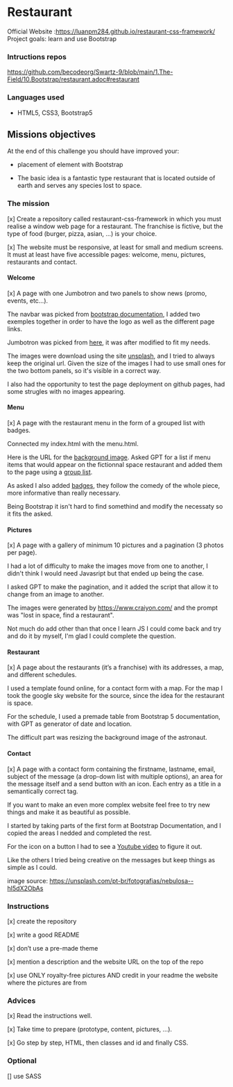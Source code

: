 # Restaurant
Official Website :https://luanpm284.github.io/restaurant-css-framework/ \
Project goals: learn and use Bootstrap
### Intructions repos
https://github.com/becodeorg/Swartz-9/blob/main/1.The-Field/10.Bootstrap/restaurant.adoc#restaurant
### Languages used
- HTML5, CSS3, Bootstrap5
## Missions objectives
At the end of this challenge you should have improved your:

- placement of element with Bootstrap

- The basic idea is a fantastic type restaurant that is located outside of earth and serves any species lost to space.

### The mission
[x] Create a repository called restaurant-css-framework in which you must realise a window web page for a restaurant. The franchise is fictive, but the type of food (burger, pizza, asian, …​) is your choice.

[x] The website must be responsive, at least for small and medium screens. It must at least have five accessible pages: welcome, menu, pictures, restaurants and contact.

#### Welcome
[x] A page with one Jumbotron and two panels to show news (promo, events, etc…​).


The navbar was picked from [bootstrap documentation](https://getbootstrap.com/docs/5.0/components/navbar/), I added two exemples together in order to have the logo as well as the different page links.

Jumbotron was picked from [here](https://getbootstrap.com/docs/5.3/examples/jumbotron/), it was after modified to fit my needs.

The images were download using the site [unsplash](https://unsplash.com/), and I tried to always keep the original url.
Given the size of the images I had to use small ones for the two bottom panels, so it's visible in a correct way.

I also had the opportunity to test the page deployment on github pages, had some strugles with no images appearing.

#### Menu
[x] A page with the restaurant menu in the form of a grouped list with badges.

Connected my index.html with the menu.html.

Here is the URL for the [background image](https://unsplash.com/pt-br/fotografias/ilustracao-da-galaxia-roxa-e-preta-uXchDIKs4qI).
Asked GPT for a list if menu items that would appear on the fictionnal space restaurant and added them to the page using a [group list](https://getbootstrap.com/docs/5.0/components/list-group/).

As asked I also added [badges](https://getbootstrap.com/docs/5.0/components/badge/), they follow the comedy of the whole piece, more informative than really necessary.

Being Bootstrap it isn't hard to find somethind and modify the necessaty so it fits the asked.

#### Pictures
[x]  A page with a gallery of minimum 10 pictures and a pagination (3 photos per page).

I had a lot of difficulty to make the images move from one to another, I didn't think I would need Javasript but that ended up being the case.

I asked GPT to make the pagination, and it added the script that allow it to change from an image to another.

The images were generated by https://www.craiyon.com/ and the prompt was "lost in space, find a restaurant".

Not much do add other than that once I learn JS I could come back and try and do it by myself, I'm glad I could complete the question.

#### Restaurant
[x] A page about the restaurants (it’s a franchise) with its addresses, a map, and different schedules.

I used a template found online, for a contact form with a map. For the map I took the google sky website for the source, since the idea for the restaurant is space.

For the schedule, I used a premade table from Bootstrap 5 documentation, with GPT as generator of date and location.

The difficult part was resizing the background image of the astronaut.


#### Contact
[x] A page with a contact form containing the firstname, lastname, email, subject of the message (a drop-down list with multiple options), an area for the message itself and a send button with an icon. Each entry as a title in a semantically correct tag.

If you want to make an even more complex website feel free to try new things and make it as beautiful as possible.

I started by taking parts of the first form at Bootstrap Documentation, and I copied the areas I nedded and completed the rest.

For the icon on a button I had to see a [Youtube video](https://www.youtube.com/watch?v=UGtB7i9gD4s) to figure it out.

Like the others I tried being creative on the messages but keep things as simple as I could.

image source: https://unsplash.com/pt-br/fotografias/nebulosa--hI5dX2ObAs

### Instructions
[x] create the repository

[x] write a good README

[x] don’t use a pre-made theme

[x] mention a description and the website URL on the top of the repo

[x] use ONLY royalty-free pictures AND credit in your readme the website where the pictures are from

### Advices
[x] Read the instructions well.

[x] Take time to prepare (prototype, content, pictures, …​).

[x] Go step by step, HTML, then classes and id and finally CSS.

### Optional
[] use SASS
